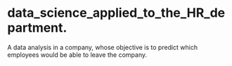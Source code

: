 # data_science_applied_to_the_HR_department.
A data analysis in a company, whose objective is to predict which employees would be able to leave the company.

